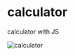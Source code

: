 # calculator
calculator with JS

![calculator](https://user-images.githubusercontent.com/83688429/129148537-31ab49ef-ad60-4fac-aa5e-669b3cf90d25.png)


